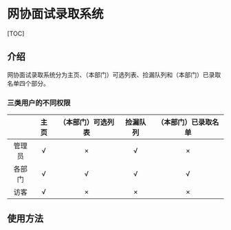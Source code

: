 #  	网协面试录取系统

[TOC]

## 介绍

​	网协面试录取系统分为主页、（本部门）可选列表、捡漏队列和（本部门）已录取名单四个部分。

### 三类用户的不同权限

|        | 主页 | （本部门）可选列表 | 捡漏队列 | （本部门）已录取名单 |
| :----: | :--: | :----------------: | :------: | :------------------: |
| 管理员 |  √   |         ×          |    √     |          ×           |
| 各部门 |  √   |         √          |    √     |          √           |
|  访客  |  √   |         ×          |    ×     |          ×           |



## 使用方法

